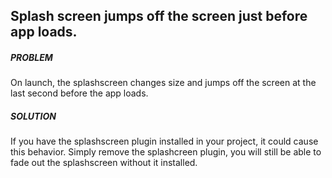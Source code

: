 ## Splash screen jumps off the screen just before app loads.

##### PROBLEM

On launch, the splashscreen changes size and jumps off the screen at the last second before the app loads.


##### SOLUTION

If you have the splashscreen plugin installed in your project, it could cause this behavior. Simply remove the splashcreen plugin, you will still be able to fade out the splashscreen without it installed.
